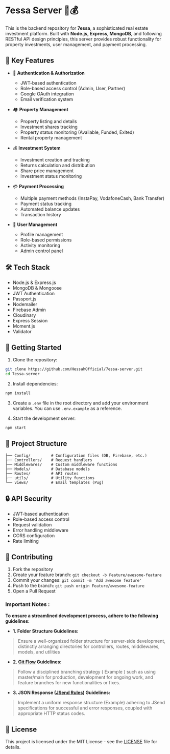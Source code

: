 # 7essa Server 🏢💰

This is the backend repository for **7essa**, a sophisticated real estate investment platform. Built with **Node.js, Express, MongoDB**, and following RESTful API design principles, this server provides robust functionality for property investments, user management, and payment processing.

## 🚀 Key Features

- 🔐 **Authentication & Authorization**
  - JWT-based authentication
  - Role-based access control (Admin, User, Partner)
  - Google OAuth integration
  - Email verification system

- 🏘️ **Property Management**
  - Property listing and details
  - Investment shares tracking
  - Property status monitoring (Available, Funded, Exited)
  - Rental property management

- 💰 **Investment System**
  - Investment creation and tracking
  - Returns calculation and distribution
  - Share price management
  - Investment status monitoring

- 💳 **Payment Processing**
  - Multiple payment methods (InstaPay, VodafoneCash, Bank Transfer)
  - Payment status tracking
  - Automated balance updates
  - Transaction history

- 👥 **User Management**
  - Profile management
  - Role-based permissions
  - Activity monitoring
  - Admin control panel

## 🛠️ Tech Stack

- Node.js & Express.js
- MongoDB & Mongoose
- JWT Authentication
- Passport.js
- Nodemailer
- Firebase Admin
- Cloudinary
- Express Session
- Moment.js
- Validator

## 🚀 Getting Started

1. Clone the repository:
```bash
git clone https://github.com/HessahOfficial/7essa-server.git
cd 7essa-server
```

2. Install dependencies:
```bash
npm install
```

3. Create a `.env` file in the root directory and add your environment variables. You can use `.env.example` as a reference.

5. Start the development server:
```bash
npm start
```

## 📁 Project Structure

```
├── Config/         # Configuration files (DB, Firebase, etc.)
├── Controllers/    # Request handlers
├── Middlewares/    # Custom middleware functions
├── Models/         # Database models
├── Routes/         # API routes
├── utils/          # Utility functions
└── views/          # Email templates (Pug)
```

## 🔒 API Security

- JWT-based authentication
- Role-based access control
- Request validation
- Error handling middleware
- CORS configuration
- Rate limiting

## 🤝 Contributing

1. Fork the repository
2. Create your feature branch: `git checkout -b Feature/awesome-feature`
3. Commit your changes: `git commit -m 'Add awesome feature'`
4. Push to the branch: `git push origin Feature/awesome-feature`
5. Open a Pull Request

### Important Notes :
**To ensure a streamlined development process, adhere to the following guidelines:**

- **1. Folder Structure Guidelines:**
> Ensure a well-organized folder structure for server-side development, distinctly arranging directories for controllers, routes, middlewares, models, and utilities
- **2. [Git Flow](https://nvie.com/posts/a-successful-git-branching-model/) Guidelines:**
> Follow a disciplined branching strategy ( Example ) such as using master/main for production, development for ongoing work, and feature branches for new functionalities or fixes.
- **3. JSON Response ([JSend Rules](https://github.com/omniti-labs/jsend)) Guidelines:**
>Implement a uniform response structure (Example) adhering to JSend specifications for successful and error responses, coupled with appropriate HTTP status codes.

## 📝 License

This project is licensed under the MIT License - see the [LICENSE](LICENSE) file for details.
